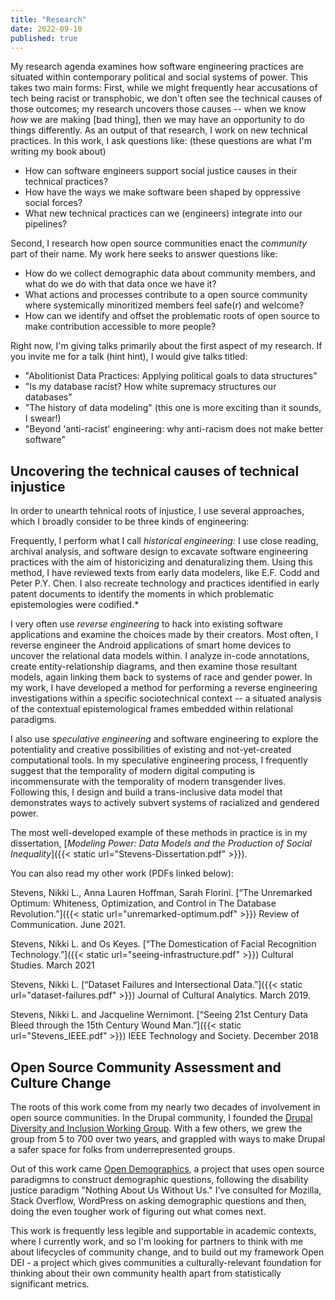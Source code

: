 ```yaml
---
title: "Research"
date: 2022-09-10
published: true
---
```



My research agenda examines how software engineering practices are situated within contemporary political and social systems of power.  This takes two main forms: First, while we might frequently hear accusations of tech being racist or transphobic, we don't often see the technical causes of those outcomes; my research uncovers those causes -- when we know _how_ we are making [bad thing], then we may have an opportunity to do things differently.  As an output of that research, I work on new technical practices. In this work, I ask questions like: (these questions are what I'm writing my book about)
- How can software engineers support social justice causes in their technical practices?
- How have the ways we make software been shaped by oppressive social forces?
- What new technical practices can we (engineers) integrate into our pipelines?

Second, I research how open source communities enact the _community_ part of their name. My work here seeks to answer questions like: 
- How do we collect demographic data about community members, and what do we do with that data once we have it?
- What actions and processes contribute to a open source community where systemically minoritized members feel safe(r) and welcome? 
- How can we identify and offset the problematic roots of open source to make contribution accessible to more people? 

Right now, I'm giving talks primarily about the first aspect of my research.  If you invite me for a talk (hint hint), I would give talks titled:
- "Abolitionist Data Practices: Applying political goals to data structures"
- "Is my database racist? How white supremacy structures our databases"
- "The history of data modeling" (this one is more exciting than it sounds, I swear!)
- "Beyond 'anti-racist' engineering: why anti-racism does not make better software"


## Uncovering the technical causes of technical injustice
In order to unearth tehnical roots of injustice, I use several approaches, which I broadly consider to be three kinds of engineering:

Frequently, I perform what I call _historical engineering:_ I use close reading, archival analysis, and software design to excavate software engineering practices with the aim of historicizing and denaturalizing them. Using this method, I have reviewed texts from early data modelers, like E.F. Codd and Peter P.Y. Chen. I also recreate technology and practices identified in early patent documents to identify the moments in which problematic epistemologies were codified.*

I very often use _reverse engineering_ to hack into existing software applications and examine the choices made by their creators. Most often, I reverse engineer the Android applications of smart home devices to uncover the relational data models within. I analyze in-code annotations, create entity-relationship diagrams, and then examine those resultant models, again linking them back to systems of race and gender power. 
In my work, I have developed a method for performing a reverse engineering investigations within a specific sociotechnical context -- a situated analysis of the contextual epistemological frames embedded within relational paradigms. 

I also use _speculative engineering_ and software engineering to explore the potentiality and creative possibilities of existing and not-yet-created computational tools. In my speculative engineering process, I frequently suggest that the temporality of modern digital computing is incommensurate with the temporality of modern transgender lives. Following this, I design and build a trans-inclusive data model that demonstrates ways to actively subvert systems of racialized and gendered power. 

The most well-developed example of these methods in practice is in my dissertation,  [_Modeling Power: Data Models and the Production of Social Inequality_]({{< static url="Stevens-Dissertation.pdf" >}}). 

You can also read my other work (PDFs linked below):


Stevens, Nikki L., Anna Lauren Hoffman, Sarah Florini. [“The Unremarked Optimum: Whiteness, Optimization, and Control in The Database Revolution.”]({{< static url="unremarked-optimum.pdf" >}}) Review of Communication. June 2021.

Stevens, Nikki L. and Os Keyes. [“The Domestication of Facial Recognition Technology.”]({{< static url="seeing-infrastructure.pdf" >}}) Cultural Studies. March 2021

Stevens, Nikki L. [“Dataset Failures and Intersectional Data.”]({{< static url="dataset-failures.pdf" >}}) Journal of Cultural Analytics. March 2019.

Stevens, Nikki L. and Jacqueline Wernimont. [“Seeing 21st Century Data Bleed through the 15th Century Wound Man.”]({{< static url="Stevens_IEEE.pdf" >}}) IEEE Technology and Society. December 2018

## Open Source Community Assessment and Culture Change

The roots of this work come from my nearly two decades of involvement in open source communities.  In the Drupal community, I founded the [Drupal Diversity and Inclusion Working Group](https://www.drupaldiversity.com).  With a few others, we grew the group from 5 to 700 over two years, and grappled with ways to make Drupal a safer space for folks from underrepresented groups.  

Out of this work came [Open Demographics](/open-source), a project that uses open source paradigmns to construct demographic questions, following the disability justice paradigm "Nothing About Us Without Us."  I've consulted for Mozilla, Stack Overflow, WordPress on asking demographic questions and then, doing the even tougher work of figuring out what comes next.  

This work is frequently less legible and supportable in academic contexts, where I currently work, and so I'm looking for partners to think with me about lifecycles of community change, and to build out my framework Open DEI - a project which gives communities a culturally-relevant foundation for thinking about their own community health apart from statistically significant metrics.